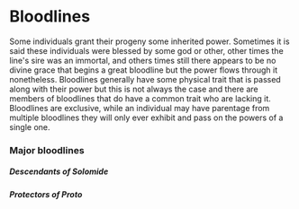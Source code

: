
# Bloodlines
Some individuals grant their progeny some inherited power. Sometimes it is said these individuals were blessed by some god or other, other times the line's sire was an immortal, and others times still there appears to be no divine grace that begins a great bloodline but the power flows through it nonetheless. Bloodlines generally have some physical trait that is passed along with their power but this is not always the case and there are members of bloodlines that do have a common trait who are lacking it. Bloodlines are exclusive, while an individual may have parentage from multiple bloodlines they will only ever exhibit and pass on the powers of a single one.


### Major bloodlines

##### Descendants of Solomide


##### Protectors of Proto
